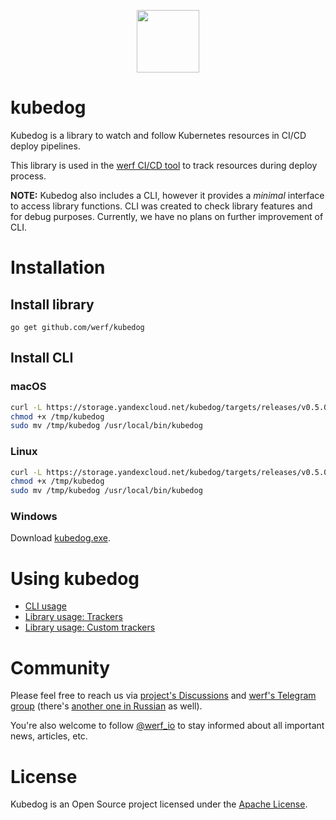 <p align="center">
  <img src="doc/kubedog-logo.svg?sanitize=true" style="max-height:100%;" height="100">
</p>

# kubedog

Kubedog is a library to watch and follow Kubernetes resources in CI/CD deploy pipelines.

This library is used in the [werf CI/CD tool](https://github.com/werf/werf) to track resources during deploy process.

**NOTE:** Kubedog also includes a CLI, however it provides a *minimal* interface to access library functions. CLI was created to check library features and for debug purposes. Currently, we have no plans on further improvement of CLI.

# Installation

## Install library

```
go get github.com/werf/kubedog
```

## Install CLI

### macOS

```bash
curl -L https://storage.yandexcloud.net/kubedog/targets/releases/v0.5.0/kubedog-darwin-amd64-v0.5.0 -o /tmp/kubedog
chmod +x /tmp/kubedog
sudo mv /tmp/kubedog /usr/local/bin/kubedog
```

### Linux

```bash
curl -L https://storage.yandexcloud.net/kubedog/targets/releases/v0.5.0/kubedog-linux-amd64-v0.5.0 -o /tmp/kubedog
chmod +x /tmp/kubedog
sudo mv /tmp/kubedog /usr/local/bin/kubedog
```

### Windows

Download [kubedog.exe](https://storage.yandexcloud.net/kubedog/targets/releases/v0.5.0/kubedog-windows-amd64-v0.5.0.exe).

# Using kubedog

* [CLI usage](doc/usage.md#cli-usage)
* [Library usage: Trackers](doc/usage.md#library-usage-trackers)
* [Library usage: Custom trackers](doc/usage.md#library-usage-custom-trackers)

# Community

Please feel free to reach us via [project's Discussions](https://github.com/werf/kubedog/discussions) and [werf's Telegram group](https://t.me/werf_io) (there's [another one in Russian](https://t.me/werf_ru) as well).

You're also welcome to follow [@werf_io](https://twitter.com/werf_io) to stay informed about all important news, articles, etc.

# License

Kubedog is an Open Source project licensed under the [Apache License](https://www.apache.org/licenses/LICENSE-2.0).
